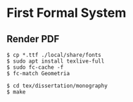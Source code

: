 First Formal System
===================

Render PDF
----------

```
$ cp *.ttf ./local/share/fonts
$ sudo apt install texlive-full
$ sudo fc-cache -f
$ fc-match Geometria
```

```
$ cd tex/dissertation/monography
$ make
```

